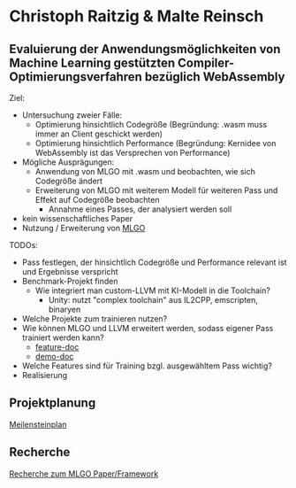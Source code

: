 # Christoph Raitzig & Malte Reinsch #

## Evaluierung der Anwendungsmöglichkeiten von Machine Learning gestützten Compiler-Optimierungsverfahren bezüglich WebAssembly ##

Ziel:
- Untersuchung zweier Fälle:
	- Optimierung hinsichtlich Codegröße (Begründung: .wasm muss immer an Client geschickt werden)
	- Optimierung hinsichtlich Performance (Begründung: Kernidee von WebAssembly ist das Versprechen von Performance)
- Mögliche Ausprägungen:
	- Anwendung von MLGO mit .wasm und beobachten, wie sich Codegröße ändert
	- Erweiterung von MLGO mit weiterem Modell für weiteren Pass
	und Effekt auf Codegröße beobachten
		- Annahme eines Passes, der analysiert werden soll
- kein wissenschaftliches Paper
- Nutzung / Erweiterung von [MLGO](https://arxiv.org/pdf/2101.04808.pdf)

TODOs:
- Pass festlegen, der hinsichtlich Codegröße und Performance relevant ist und Ergebnisse verspricht
- Benchmark-Projekt finden
	- Wie integriert man custom-LLVM mit KI-Modell in die Toolchain?
		- Unity: nutzt "complex toolchain" aus IL2CPP, emscripten, binaryen
- Welche Projekte zum trainieren nutzen?
- Wie können MLGO und LLVM erweitert werden, sodass eigener Pass trainiert werden kann?
	- [feature-doc](https://github.com/google/ml-compiler-opt/blob/main/docs/adding_features.md)
	- [demo-doc](https://github.com/google/ml-compiler-opt/blob/main/docs/demo/demo.md)
- Welche Features sind für Training bzgl. ausgewähltem Pass wichtig?
- Realisierung

## Projektplanung ##

[Meilensteinplan](https://crocus-island-7de.notion.site/e698d92cbf0a476d8f044fe727f03ea3?v=29abe0d1019e4d908513bf765bc34eff)

## Recherche ##

[Recherche zum MLGO Paper/Framework](praktikum/reinsch_raitzig/research.md)
